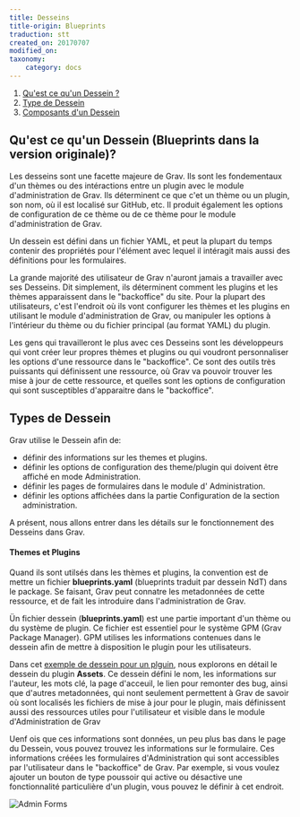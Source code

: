 ```yaml
---
title: Desseins
title-origin: Blueprints
traduction: stt
created_on: 20170707
modified_on: 
taxonomy:
    category: docs
---
```


1. [Qu'est ce qu'un Dessein ?](#what-is-a-blueprint)
1. [Type de Dessein](#types-of-blueprints)
1. [Composants d'un Dessein](#components-of-a-blueprint)

## Qu'est ce qu'un Dessein (Blueprints dans la version originale)?

Les desseins sont une facette majeure de Grav. Ils sont les fondementaux d'un thèmes ou des intéractions entre un plugin avec le module d'administration de Grav. Ils déterminent ce que c'et un thème ou un plugin, son nom, où il est localisé sur GitHub, etc. Il produit également les options de configuration de ce thème ou de ce thème pour le module d'administration de Grav. 

Un dessein est défini dans un fichier YAML, et peut la plupart du temps contenir des propriétés pour l'élément avec lequel il intéragit mais aussi des définitions pour les formulaires.

La grande majorité des utilisateur de Grav n'auront jamais a travailler avec ses Desseins. Dit simplement, ils déterminent comment les plugins et les thèmes apparaissent dans le "backoffice" du site. Pour la plupart des utilisateurs,  c'est l'endroit où ils vont configurer les thèmes et les plugins en utilisant le module d'administration de Grav, ou manipuler les options à l'intérieur du thème ou du fichier principal (au format YAML) du plugin.

Les gens qui travailleront le plus avec ces Desseins sont les développeurs qui vont créer leur propres thèmes et plugins ou qui voudront personnaliser les options d'une ressource dans le "backoffice". Ce sont des outils très puissants qui définissent une ressource, où Grav va pouvoir trouver les mise à jour de cette ressource, et quelles sont les options de configuration qui sont susceptibles d'apparaitre dans le "backoffice".

## Types de Dessein

Grav utilise le Dessein afin de:

- définir des informations sur les themes et plugins.
- définir les options de configuration des theme/plugin qui doivent être affiché en mode Administration.
- définir les  pages de formulaires dans le module d' Administration.
- définir les options affichées dans la partie Configuration de la section administration.

A présent, nous allons entrer dans les détails sur le fonctionnement des Desseins dans Grav.

#### Themes et Plugins

Quand ils sont utilsés dans les thèmes et plugins, la convention est de mettre un fichier **blueprints.yaml** (blueprints traduit par dessein NdT) dans le package. Se faisant, Grav peut connatre les metadonnées de cette  ressource, et de fait les introduire dans l'administration de Grav.


Ün fichier dessein (**blueprints.yaml**) est une partie important d'un thème ou du système de plugin. Ce fichier est essentiel pour le système GPM (Grav Package Manager). GPM utilises les informations contenues dans le dessein afin de mettre à disposition le plugin pour les utilisateurs.

Dans cet [exemple de dessein pour un plguin](example-plugin-blueprint), nous explorons en détail le dessein du plugin **Assets**. Ce dessein défini le nom, les informations sur l'auteur, les mots clé, la page d'acceuil, le lien pour remonter des bug, ainsi que d'autres metadonnées, qui nont seulement permettent à Grav de savoir où sont localisés les fichiers de mise à jour pour le plugin, mais définissent aussi des ressources utiles pour l'utilisateur et visible dans le module d'Administration de Grav

Uenf ois que ces informations sont données, un peu plus bas dans le page du Dessein, vous pouvez trouvez les informations sur le formulaire. Ces informations créées les formulaires d'Administration qui sont accessibles par l'utilisateur dans le "backoffice" de Grav. Par exemple, si vous voulez ajouter un bouton de type poussoir qui active ou désactive une fonctionnalité particulière d'un plugin, vous pouvez le définir à cet endroit.

![Admin Forms](blueprints_1.png?classes=shadow)

